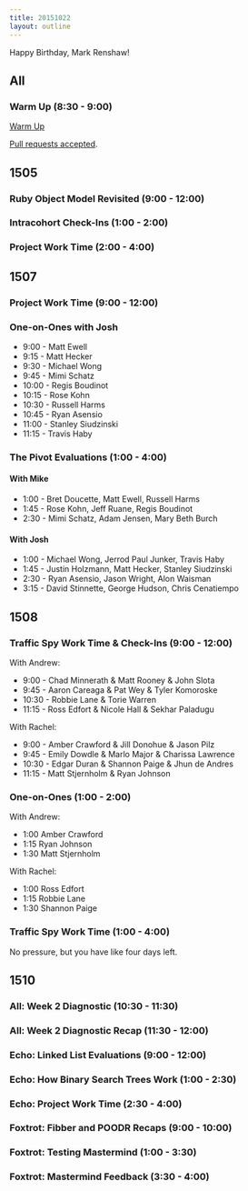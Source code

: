 ```yaml
---
title: 20151022
layout: outline
---
```


Happy Birthday, Mark Renshaw!

## All

### Warm Up (8:30 - 9:00)

[Warm Up](https://thewarmup.herokuapp.com)

[Pull requests accepted](https://github.com/mikedao/the-warm-up).


## 1505

### Ruby Object Model Revisited (9:00 - 12:00)

### Intracohort Check-Ins (1:00 - 2:00)

### Project Work Time (2:00 - 4:00)


## 1507

### Project Work Time (9:00 - 12:00)

### One-on-Ones with Josh

* 9:00 - Matt Ewell
* 9:15 - Matt Hecker
* 9:30 - Michael Wong
* 9:45 - Mimi Schatz
* 10:00 - Regis Boudinot
* 10:15 - Rose Kohn
* 10:30 - Russell Harms
* 10:45 - Ryan Asensio
* 11:00 - Stanley Siudzinski
* 11:15 - Travis Haby

### The Pivot Evaluations (1:00 - 4:00)

#### With Mike

* 1:00 - Bret Doucette, Matt Ewell, Russell Harms
* 1:45 - Rose Kohn, Jeff Ruane, Regis Boudinot
* 2:30 - Mimi Schatz, Adam Jensen, Mary Beth Burch

#### With Josh

* 1:00 - Michael Wong, Jerrod Paul Junker, Travis Haby
* 1:45 - Justin Holzmann, Matt Hecker, Stanley Siudzinski
* 2:30 - Ryan Asensio, Jason Wright, Alon Waisman
* 3:15 - David Stinnette, George Hudson, Chris Cenatiempo

## 1508

### Traffic Spy Work Time & Check-Ins (9:00 - 12:00)

With Andrew:

* 9:00 - Chad Minnerath & Matt Rooney & John Slota
* 9:45 - Aaron Careaga & Pat Wey & Tyler Komoroske
* 10:30 - Robbie Lane & Torie Warren
* 11:15 - Ross Edfort & Nicole Hall & Sekhar Paladugu

With Rachel:

* 9:00 - Amber Crawford & Jill Donohue & Jason Pilz
* 9:45 - Emily Dowdle & Marlo Major & Charissa Lawrence
* 10:30 - Edgar Duran & Shannon Paige & Jhun de Andres
* 11:15 - Matt Stjernholm & Ryan Johnson

### One-on-Ones (1:00 - 2:00)

With Andrew:

* 1:00 Amber Crawford
* 1:15 Ryan Johnson
* 1:30 Matt Stjernholm

With Rachel:

* 1:00 Ross Edfort
* 1:15 Robbie Lane
* 1:30 Shannon Paige

### Traffic Spy Work Time (1:00 - 4:00)

No pressure, but you have like four days left.

## 1510

### All: Week 2 Diagnostic (10:30 - 11:30)

### All: Week 2 Diagnostic Recap (11:30 - 12:00)

### Echo: Linked List Evaluations (9:00 - 12:00)

### Echo: How Binary Search Trees Work (1:00 - 2:30)

### Echo: Project Work Time (2:30 - 4:00)

### Foxtrot: Fibber and POODR Recaps (9:00 - 10:00)

### Foxtrot: Testing Mastermind (1:00 - 3:30)

### Foxtrot: Mastermind Feedback (3:30 - 4:00)
